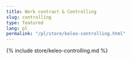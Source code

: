```yaml
---
title: Work contract & Controlling
slug: controlling
type: featured
lang: pl
permalink: "/pl/store/keleo-controlling.html"
---
```


{% include store/keleo-controlling.md %}
 
